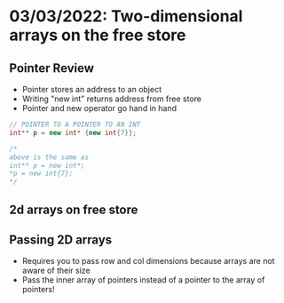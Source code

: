 # 03/03/2022: Two-dimensional arrays on the free store

## Pointer Review
- Pointer stores an address to an object 
- Writing "new int" returns address from free store
- Pointer and new operator go hand in hand 

```cpp
// POINTER TO A POINTER TO AN INT
int** p = new int* {new int{7}};

/*
above is the same as
int** p = new int*;
*p = new int{7};
*/
```

## 2d arrays on free store

## Passing 2D arrays 
- Requires you to pass row and col dimensions because arrays are not aware of their size
- Pass the inner array of pointers instead of a pointer to the array of pointers!